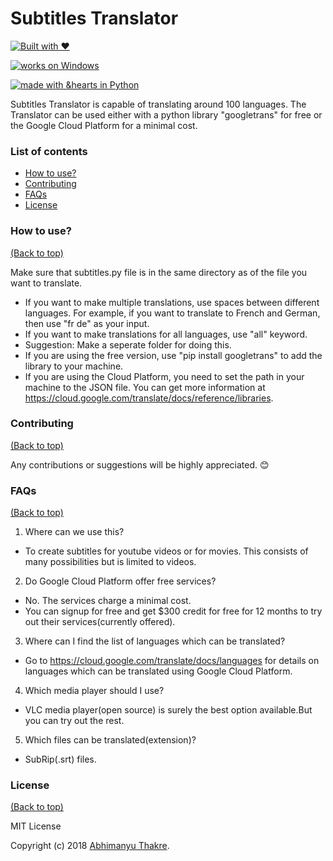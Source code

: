 # Subtitles Translator

[![Built with ❤](https://forthebadge.com/images/badges/built-with-love.svg)](https://forthebadge.com/#)

[![works on Windows](https://img.shields.io/badge/works%20on-Windows-blue.svg)](http://shields.io/#your-badge)

[![made with &hearts in Python](https://img.shields.io/badge/made%20with%20%E2%9D%A4%20in-Python-red.svg)](http://shields.io/#your-badge)

Subtitles Translator is capable of translating around 100 languages. The Translator can be used either with a python library "googletrans" for free or the Google Cloud Platform for a minimal cost.

### List of contents

- [How to use?](#how-to-use)
- [Contributing](#contributing)
- [FAQs](#faqs)
- [License](#license)

### How to use?

[(Back to top)](#list-of-contents)

Make sure that subtitles.py file is in the same directory as of the file you want to translate. 
* If you want to make multiple translations, use spaces between different languages.
  For example, if you want to translate to French and German, then use "fr de" as your input.
* If you want to make translations for all languages, use "all" keyword.
* Suggestion: Make a seperate folder for doing this.
* If you are using the free version, use "pip install googletrans" to add the library to your machine.
* If you are using the Cloud Platform, you need to set the path in your machine to the JSON file. You can get more information
  at https://cloud.google.com/translate/docs/reference/libraries.

### Contributing

[(Back to top)](#list-of-contents)

Any contributions or suggestions will be highly appreciated. :blush:

### FAQs

[(Back to top)](#list-of-contents)

1. Where can we use this?
* To create subtitles for youtube videos or for movies. This consists of many possibilities but is limited to videos.
2. Do Google Cloud Platform offer free services?
* No. The services charge a minimal cost. 
* You can signup for free and get $300 credit for free for 12 months to try out their services(currently offered).
3. Where can I find the list of languages which can be translated?
* Go to https://cloud.google.com/translate/docs/languages for details on languages which can be translated using Google Cloud Platform.
4. Which media player should I use?
* VLC media player(open source) is surely the best option available.But you can try out the rest.
5. Which files can be translated(extension)? 
* SubRip(.srt) files.

### License

[(Back to top)](#list-of-contents)

MIT License

Copyright (c) 2018 [Abhimanyu Thakre](http://github.com/abhimanyuthakre/).
